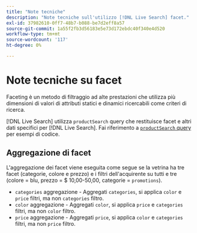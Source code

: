 ```yaml
---
title: "Note tecniche"
description: "Note tecniche sull'utilizzo [!DNL Live Search] facet."
exl-id: 37982610-0ff7-48b7-b088-be7d2eff8a57
source-git-commit: 1a55f2fb3d56183e5e73d172ebdc40f340e4d520
workflow-type: tm+mt
source-wordcount: '117'
ht-degree: 0%

---
```


# Note tecniche su facet

Faceting è un metodo di filtraggio ad alte prestazioni che utilizza più dimensioni di valori di attributi statici e dinamici ricercabili come criteri di ricerca.

[!DNL Live Search] utilizza `productSearch` query che restituisce facet e altri dati specifici per [!DNL Live Search]. Fai riferimento a [`productSearch` query](https://developer.adobe.com/commerce/webapi/graphql/schema/live-search/queries/product-search/) per esempi di codice.

## Aggregazione di facet

L&#39;aggregazione dei facet viene eseguita come segue se la vetrina ha tre facet (categorie, colore e prezzo) e i filtri dell&#39;acquirente su tutti e tre (colore = blu, prezzo = $ 10,00-50,00, categorie = `promotions`).

* `categories` aggregazione - Aggregati `categories`, si applica `color` e `price` filtri, ma non `categories` filtro.
* `color` aggregazione - Aggregati `color`, si applica `price` e `categories` filtri, ma non `color` filtro.
* `price` aggregazione - Aggregati `price`, si applica `color` e `categories` filtri, ma non `price` filtro.
